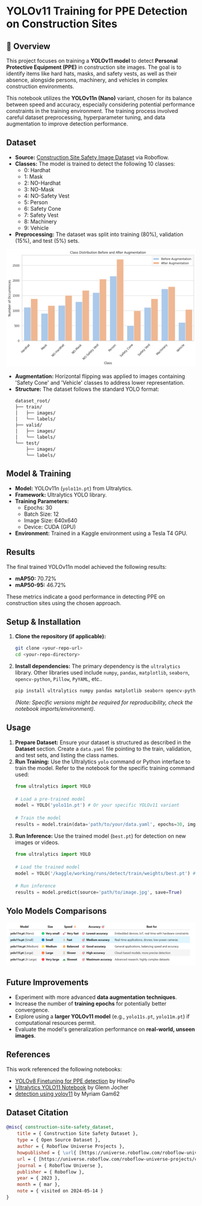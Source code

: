 # YOLOv11 Training for PPE Detection on Construction Sites

## 📌 Overview

This project focuses on training a **YOLOv11 model** to detect **Personal Protective Equipment (PPE)** in construction site images. The goal is to identify items like hard hats, masks, and safety vests, as well as their absence, alongside persons, machinery, and vehicles in complex construction environments.

This notebook utilizes the **YOLOv11n (Nano)** variant, chosen for its balance between speed and accuracy, especially considering potential performance constraints in the training environment. The training process involved careful dataset preprocessing, hyperparameter tuning, and data augmentation to improve detection performance.

## Dataset

* **Source:** [Construction Site Safety Image Dataset](https://www.kaggle.com/datasets/snehilsanyal/construction-site-safety-image-dataset-roboflow) via Roboflow.
* **Classes:** The model is trained to detect the following 10 classes:
    * 0: Hardhat
    * 1: Mask
    * 2: NO-Hardhat
    * 3: NO-Mask
    * 4: NO-Safety Vest
    * 5: Person
    * 6: Safety Cone
    * 7: Safety Vest
    * 8: Machinery
    * 9: Vehicle
* **Preprocessing:** The dataset was split into training (80%), validation (15%), and test (5%) sets.

![Processing](https://github.com/ugyenn-tsheringg/Training-YOLOv11n-to-detect-PPE/blob/main/results/__results___41_1.png?raw=true)

* **Augmentation:** Horizontal flipping was applied to images containing 'Safety Cone' and 'Vehicle' classes to address lower representation.
* **Structure:** The dataset follows the standard YOLO format:
    ```
    dataset_root/
    ├── train/
    │   ├── images/
    │   └── labels/
    ├── valid/
    │   ├── images/
    │   └── labels/
    └── test/
        ├── images/
        └── labels/
    ```
    
## Model & Training

* **Model:** YOLOv11n (`yolo11n.pt`) from Ultralytics.
* **Framework:** Ultralytics YOLO library.
* **Training Parameters:**
    * Epochs: 30
    * Batch Size: 12
    * Image Size: 640x640
    * Device: CUDA (GPU)
* **Environment:** Trained in a Kaggle environment using a Tesla T4 GPU.

## Results

The final trained YOLOv11n model achieved the following results:
* **mAP50:** 70.72%
* **mAP50-95:** 46.72%

These metrics indicate a good performance in detecting PPE on construction sites using the chosen approach.

## Setup & Installation

1.  **Clone the repository (if applicable):**
    ```bash
    git clone <your-repo-url>
    cd <your-repo-directory>
    ```
2.  **Install dependencies:** The primary dependency is the `ultralytics` library. Other libraries used include `numpy`, `pandas`, `matplotlib`, `seaborn`, `opencv-python`, `Pillow`, `PyYAML`, etc..
    ```bash
    pip install ultralytics numpy pandas matplotlib seaborn opencv-python Pillow PyYAML torch torchvision
    ```
    *(Note: Specific versions might be required for reproducibility, check the notebook imports/environment)*.

## Usage

1.  **Prepare Dataset:** Ensure your dataset is structured as described in the **Dataset** section. Create a `data.yaml` file pointing to the train, validation, and test sets, and listing the class names.
2.  **Run Training:** Use the Ultralytics `yolo` command or Python interface to train the model. Refer to the notebook for the specific training command used:
    ```python
    from ultralytics import YOLO

    # Load a pre-trained model
    model = YOLO('yolo11n.pt') # Or your specific YOLOv11 variant

    # Train the model
    results = model.train(data='path/to/your/data.yaml', epochs=30, imgsz=640, batch=12, ...) # Add other parameters from CFG
    ```
3.  **Run Inference:** Use the trained model (`best.pt`) for detection on new images or videos.
    ```python
    from ultralytics import YOLO

    # Load the trained model
    model = YOLO('/kaggle/working/runs/detect/train/weights/best.pt') # Path to your trained weights

    # Run inference
    results = model.predict(source='path/to/image.jpg', save=True)
    ```

## Yolo Models Comparisons
![Comparison Image](https://github.com/ugyenn-tsheringg/Training-YOLOv11n-to-detect-PPE/blob/main/results/Comparison.png?raw=true)

## Future Improvements

* Experiment with more advanced **data augmentation techniques**.
* Increase the number of **training epochs** for potentially better convergence.
* Explore using a **larger YOLOv11 model** (e.g., `yolo11s.pt`, `yolo11m.pt`) if computational resources permit.
* Evaluate the model's generalization performance on **real-world, unseen images**.

## References

This work referenced the following notebooks:
* [YOLOv8 Finetuning for PPE detection](https://www.kaggle.com/code/hinepo/yolov8-finetuning-for-ppe-detection) by HinePo
* [Ultralytics YOLO11 Notebook](https://www.kaggle.com/code/glennjocherultralytics/ultralytics-yolo11-notebook?scriptVersionId=214635944) by Glenn Jocher
* [detection using yolov11](https://www.kaggle.com/code/myriamgam62/detection-using-yolov11) by Myriam Gam62

## Dataset Citation

```bibtex
@misc{ construction-site-safety_dataset,
    title = { Construction Site Safety Dataset },
    type = { Open Source Dataset },
    author = { Roboflow Universe Projects },
    howpublished = { \url{ [https://universe.roboflow.com/roboflow-universe-projects/construction-site-safety](https://universe.roboflow.com/roboflow-universe-projects/construction-site-safety) } },
    url = { [https://universe.roboflow.com/roboflow-universe-projects/construction-site-safety](https://universe.roboflow.com/roboflow-universe-projects/construction-site-safety) },
    journal = { Roboflow Universe },
    publisher = { Roboflow },
    year = { 2023 },
    month = { mar },
    note = { visited on 2024-05-14 }
}
